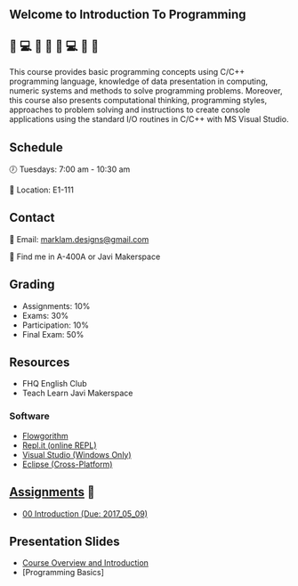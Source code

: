 ## Welcome to Introduction To Programming 

## :metal: :computer: :clap: :triumph: :metal: :computer: :clap: :triumph:

This course provides basic programming concepts using C/C++ programming language, knowledge of data presentation in computing, numeric systems and methods to solve programming problems. Moreover, this course also presents computational thinking, programming styles, approaches to problem solving and instructions to create console applications using the standard I/O routines in C/C++ with MS Visual Studio.

## Schedule

:clock7: Tuesdays: 7:00 am - 10:30 am 

:office: Location: E1-111

## Contact

:email: Email: marklam.designs@gmail.com

:mag_right: Find me in A-400A or Javi Makerspace

## Grading

* Assignments: 10%
* Exams: 30%
* Participation: 10%
* Final Exam: 50%

## Resources
* FHQ English Club
* Teach Learn Javi Makerspace

### Software
* [Flowgorithm](http://www.flowgorithm.org/)
* [Repl.it (online REPL)](repl.it)
* [Visual Studio (Windows Only)](https://www.visualstudio.com/)
* [Eclipse (Cross-Platform)](https://www.eclipse.org/)

## [Assignments](../assignments) :triumph:
* [00 Introduction (Due: 2017_05_09)](../assignments/00_introduction.txt)


## Presentation Slides
* [Course Overview and Introduction](https://docs.google.com/presentation/d/1On_m9Qj4ZeY14r0Kd8TazLDlSPoegiJQjGEe_adF1Bg/edit?usp=sharing)
* [Programming Basics]
